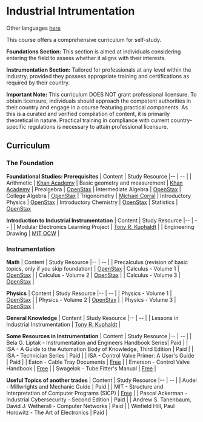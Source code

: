 # Industrial Intrumentation 

Other languages [here](https://github.com/lcafer/Instrumentation/tree/main/languages)

This course offers a comprehensive curriculum for self-study.

**Foundations Section:** This section is aimed at individuals considering entering the field to assess whether it aligns with their interests.

**Instrumentation Section:** Tailored for professionals at any level within the industry, provided they possess appropriate training and certifications as required by their country.

**Important Note:** This curriculum DOES NOT grant professional licensure. To obtain licensure, individuals should approach the competent authorities in their country and engage in a course featuring practical components. As this is a curated and verified compilation of content, it is primarily theoretical in nature. Practical training in compliance with current country-specific regulations is necessary to attain professional licensure.

## Curriculum

### The Foundation

**Foundational Studies: Prerequisites**
| Content |  Study Resource
|-- | -- |
| Arithmetic | [Khan Academy](https://www.khanacademy.org/math/arithmetic#arithmetic-subject-challenge)
| Basic geometry and measurement | [Khan Academy](https://www.khanacademy.org/math/basic-geo#basic-geo-subject-challenge)
| Prealgebra | [OpenStax](https://openstax.org/details/books/prealgebra-2e)
| Intermediate Algebra | [OpenStax](https://openstax.org/details/books/intermediate-algebra-2e)
| College Algebra | [OpenStax](https://openstax.org/details/books/college-algebra-corequisite-support-2e)
| Trigonometry | [Michael Corral](https://mecmath.net/trig/Trigonometry.pdf)
| Introductory Physics | [OpenStax](https://openstax.org/details/books/physics)
| Introductory Chemistry | [OpenStax](https://openstax.org/details/books/chemistry-2e)
| Statistics | [OpenStax](https://assets.openstax.org/oscms-prodcms/media/documents/Statistics-WEB.pdf)

**Introduction to Industrial Instrumentation**
| Content |  Study Resource
|-- | -- |
| Modular Electronics Learning Project | [Tony R. Kuphaldt](http://ibiblio.org/kuphaldt/socratic/model/index.html) |
| Engineering Drawing | [MIT OCW](https://ocw.mit.edu/courses/2-007-design-and-manufacturing-i-spring-2009/pages/related-resources/drawing_and_sketching/) |

### Instrumentation

**Math**
| Content |  Study Resource
|-- | -- |
| Precalculus (revision of basic topics, only if you skip foundation) | [OpenStax](https://assets.openstax.org/oscms-prodcms/media/documents/Precalculus_2e-WEB.pdf)
| Calculus - Volume 1 | [OpenStax](https://openstax.org/details/books/calculus-volume-1) |
| Calculus - Volume 2 | [OpenStax](https://openstax.org/details/books/calculus-volume-2) |
| Calculus - Volume 3 | [OpenStax](https://openstax.org/details/books/calculus-volume-3) |

**Physics**
| Content |  Study Resource
|-- | -- |
| Physics - Volume 1 | [OpenStax](https://openstax.org/details/books/university-physics-volume-1) |
| Physics - Volume 2 | [OpenStax](https://openstax.org/details/books/university-physics-volume-2) |
| Physics - Volume 3 | [OpenStax](https://openstax.org/details/books/university-physics-volume-3) |

**General Knowledge**
| Content |  Study Resource
|-- | -- |
| Lessons in Industrial Instrumentation | [Tony R. Kuphaldt](https://www.ibiblio.org/kuphaldt/socratic/sinst/) |

**Some Resources in Instrumentation**
| Content |  Study Resource
|-- | -- |
| Bela G. Liptak - Instrumentation and Engineers Handbook Series| Paid |
| ISA - A Guide to the Automation Body of Knowledge, Third Edition | Paid |
| ISA - Technician Series | Paid |
| ISA - Control Valve Primer: A User's Guide | Paid |
| Eaton - Cable Tray Documents | [Free](https://www.eaton.com/us/en-us/products/support-systems/cable-tray-and-ladder-systems/cabletray-ed.html) |
| Emerson - Control Valve Handbook | [Free](https://www.emerson.com/documents/automation/control-valve-handbook-en-3661206.pdf) |
| Swagelok - Tube Fitter's Manual | [Free](https://www.swagelok.com/en/supplemental/tube-fitting-manual-digital-supplement) |


**Useful Topics of another trades**
| Content |  Study Resource
|-- | -- |
| Audel - Millwrights and Mechanic Guide | Paid |
| MIT - Structure and Interpretation of Computer Programs (SICP) | [Free](https://web.mit.edu/6.001/6.037/sicp.pdf) |
| Pascal Ackerman - Industrial Cybersecurity - Second Edition | Paid |
| Andrew S. Tanenbaum, David J. Wetherall - Computer Networks | Paid |
| Winfield Hill, Paul Horowitz - The Art of Electronics | Paid |
